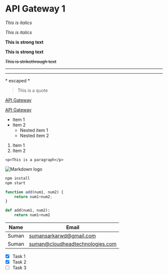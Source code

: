 <!-- Headings -->
# API Gateway 1

<!-- Italics -->
*This is italics*

_*_This is italics_*_

<!-- strong -->
**This is strong text**

__**__This is strong text__**__

<!-- strikethrough -->

~~This is strikethrough text~~

<!-- horizontal rule -->
___
---

<!-- escape -->

\* escaped \*

<!-- bloquotes -->

> This is a quote

<!-- links -->

[API Gateway](www.google.com)

<!-- link with tile -->

[API Gateway](www.google.com
"API Gateway")

<!-- UL -->
* Item 1
* Item 2
    * Nested item 1
    * Nested item 2

<!-- ol -->
1. Item 1
1. Item 2

<!-- Inline code block -->
`<p>This is a paragraph</p>`

<!-- Image -->

![Markdown logo](https://ssl.gstatic.com/ui/v1/icons/mail/rfr/logo_gmail_lockup_dark_1x.png)

<!-- Github markdown -->

<!-- code blocks -->
```bash
npm install
npm start
```

```javascript
function add(num1, num2) {
    return num1+num2;
}
```

```python
def add(num1, num2):
    return num1+num2
```

<!-- tables -->
| Name | Email |
|------| ------|
|Suman |sumansarkarwd@gmail.com |
|Suman | suman@cloudheadtechnologies.com |

<!-- task list -->

* [x] Task 1
* [x] Task 2
* [ ] Task 3
